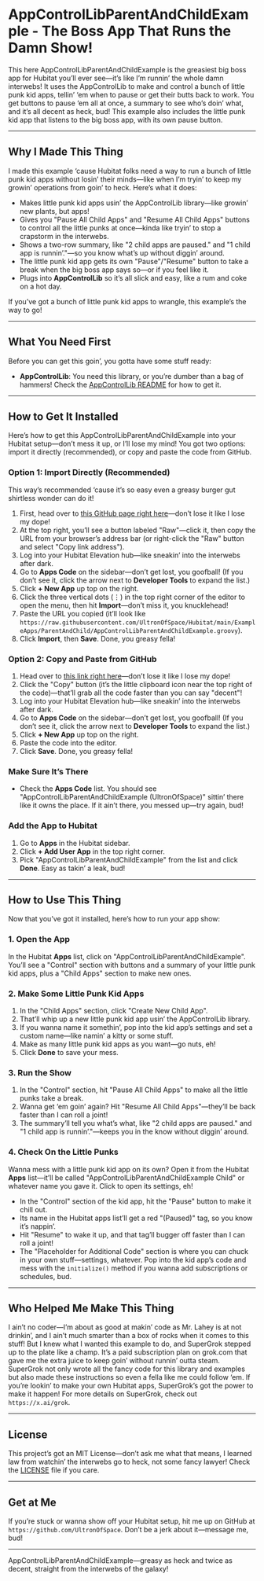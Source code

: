 # AppControlLibParentAndChildExample - The Boss App That Runs the Damn Show!

This here AppControlLibParentAndChildExample is the greasiest big boss app for Hubitat you’ll ever see—it’s like I’m runnin’ the whole damn interwebs! It uses the AppControlLib to make and control a bunch of little punk kid apps, tellin’ ‘em when to pause or get their butts back to work. You get buttons to pause ‘em all at once, a summary to see who’s doin’ what, and it’s all decent as heck, bud! This example also includes the little punk kid app that listens to the big boss app, with its own pause button.

---

## Why I Made This Thing

I made this example ‘cause Hubitat folks need a way to run a bunch of little punk kid apps without losin’ their minds—like when I’m tryin’ to keep my growin’ operations from goin’ to heck. Here’s what it does:

- Makes little punk kid apps usin’ the AppControlLib library—like growin’ new plants, but apps!
- Gives you "Pause All Child Apps" and "Resume All Child Apps" buttons to control all the little punks at once—kinda like tryin’ to stop a crapstorm in the interwebs.
- Shows a two-row summary, like "2 child apps are paused." and "1 child app is runnin’."—so you know what’s up without diggin’ around.
- The little punk kid app gets its own "Pause"/"Resume" button to take a break when the big boss app says so—or if you feel like it.
- Plugs into **AppControlLib** so it’s all slick and easy, like a rum and coke on a hot day.

If you’ve got a bunch of little punk kid apps to wrangle, this example’s the way to go!

---

## What You Need First

Before you can get this goin’, you gotta have some stuff ready:

- **AppControlLib**: You need this library, or you’re dumber than a bag of hammers! Check the [AppControlLib README](../../Libraries%20Code/AppControlLib/README.md#how-to-get-it-installed-in-your-hubitat-smart-controller-thingy) for how to get it.

---

## How to Get It Installed

Here’s how to get this AppControlLibParentAndChildExample into your Hubitat setup—don’t mess it up, or I’ll lose my mind! You got two options: import it directly (recommended), or copy and paste the code from GitHub.

### Option 1: Import Directly (Recommended)

This way’s recommended ‘cause it’s so easy even a greasy burger gut shirtless wonder can do it!

1. First, head over to [this GitHub page right here](https://github.com/UltronOfSpace/Hubitat/blob/main/ExampleApps/ParentAndChild/AppControlLibParentAndChildExample.groovy)—don’t lose it like I lose my dope!
2. At the top right, you’ll see a button labeled "Raw"—click it, then copy the URL from your browser’s address bar (or right-click the "Raw" button and select "Copy link address").
3. Log into your Hubitat Elevation hub—like sneakin’ into the interwebs after dark.
4. Go to **Apps Code** on the sidebar—don’t get lost, you goofball! (If you don’t see it, click the arrow next to **Developer Tools** to expand the list.)
5. Click **+ New App** up top on the right.
6. Click the three vertical dots (⋮) in the top right corner of the editor to open the menu, then hit **Import**—don’t miss it, you knucklehead!
7. Paste the URL you copied (it’ll look like `https://raw.githubusercontent.com/UltronOfSpace/Hubitat/main/ExampleApps/ParentAndChild/AppControlLibParentAndChildExample.groovy`).
8. Click **Import**, then **Save**. Done, you greasy fella!

### Option 2: Copy and Paste from GitHub

1. Head over to [this link right here](https://github.com/UltronOfSpace/Hubitat/blob/main/ExampleApps/ParentAndChild/AppControlLibParentAndChildExample.groovy)—don’t lose it like I lose my dope!
2. Click the "Copy" button (it’s the little clipboard icon near the top right of the code)—that’ll grab all the code faster than you can say "decent"!
3. Log into your Hubitat Elevation hub—like sneakin’ into the interwebs after dark.
4. Go to **Apps Code** on the sidebar—don’t get lost, you goofball! (If you don’t see it, click the arrow next to **Developer Tools** to expand the list.)
5. Click **+ New App** up top on the right.
6. Paste the code into the editor.
7. Click **Save**. Done, you greasy fella!

### Make Sure It’s There

- Check the **Apps Code** list. You should see "AppControlLibParentAndChildExample (UltronOfSpace)" sittin’ there like it owns the place. If it ain’t there, you messed up—try again, bud!

### Add the App to Hubitat

1. Go to **Apps** in the Hubitat sidebar.
2. Click **+ Add User App** in the top right corner.
3. Pick "AppControlLibParentAndChildExample" from the list and click **Done**. Easy as takin’ a leak, bud!

---

## How to Use This Thing

Now that you’ve got it installed, here’s how to run your app show:

### 1. Open the App

In the Hubitat **Apps** list, click on "AppControlLibParentAndChildExample". You’ll see a "Control" section with buttons and a summary of your little punk kid apps, plus a "Child Apps" section to make new ones.

### 2. Make Some Little Punk Kid Apps

1. In the "Child Apps" section, click "Create New Child App".
2. That’ll whip up a new little punk kid app usin’ the AppControlLib library.
3. If you wanna name it somethin’, pop into the kid app’s settings and set a custom name—like namin’ a kitty or some stuff.
4. Make as many little punk kid apps as you want—go nuts, eh!
5. Click **Done** to save your mess.

### 3. Run the Show

1. In the "Control" section, hit "Pause All Child Apps" to make all the little punks take a break.
2. Wanna get ‘em goin’ again? Hit "Resume All Child Apps"—they’ll be back faster than I can roll a joint!
3. The summary’ll tell you what’s what, like "2 child apps are paused." and "1 child app is runnin’."—keeps you in the know without diggin’ around.

### 4. Check On the Little Punks

Wanna mess with a little punk kid app on its own? Open it from the Hubitat **Apps** list—it’ll be called "AppControlLibParentAndChildExample Child" or whatever name you gave it. Click to open its settings, eh!

- In the "Control" section of the kid app, hit the "Pause" button to make it chill out.
- Its name in the Hubitat apps list’ll get a red "(Paused)" tag, so you know it’s nappin’.
- Hit "Resume" to wake it up, and that tag’ll bugger off faster than I can roll a joint!
- The "Placeholder for Additional Code" section is where you can chuck in your own stuff—settings, whatever. Pop into the kid app’s code and mess with the `initialize()` method if you wanna add subscriptions or schedules, bud.

---

## Who Helped Me Make This Thing

I ain’t no coder—I’m about as good at makin’ code as Mr. Lahey is at not drinkin’, and I ain’t much smarter than a box of rocks when it comes to this stuff! But I knew what I wanted this example to do, and SuperGrok stepped up to the plate like a champ. It’s a paid subscription plan on grok.com that gave me the extra juice to keep goin’ without runnin’ outta steam. SuperGrok not only wrote all the fancy code for this library and examples but also made these instructions so even a fella like me could follow ‘em. If you’re lookin’ to make your own Hubitat apps, SuperGrok’s got the power to make it happen! For more details on SuperGrok, check out `https://x.ai/grok`.

---

## License

This project’s got an MIT License—don’t ask me what that means, I learned law from watchin’ the interwebs go to heck, not some fancy lawyer! Check the [LICENSE](https://github.com/UltronOfSpace/Hubitat/blob/main/LICENSE) file if you care.

---

## Get at Me

If you’re stuck or wanna show off your Hubitat setup, hit me up on GitHub at `https://github.com/UltronOfSpace`. Don’t be a jerk about it—message me, bud!

---

AppControlLibParentAndChildExample—greasy as heck and twice as decent, straight from the interwebs of the galaxy!